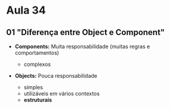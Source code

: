 # Aula 34

## 01 "Diferença entre Object e Component"

- **Components:** Muita responsabilidade (muitas regras e comportamentos)
  - complexos

- **Objects:** Pouca responsabilidade
  - simples
  - utilizáveis em vários contextos
  - **estruturais**